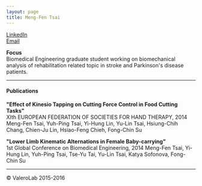```yaml
---
layout: page
title: Meng-Fen Tsai
---
```



[LinkedIn](https:tw.linkedin.com/in/mengfentsai)  
[Email](mailto:p86024174@mail.ncku.edu.tw)

**Focus**  
Biomedical Engineering graduate student working on biomechanical analysis of rehabilitation related topic in stroke and Parkinson's disease patients.

_________


#### Publications

**"Effect of Kinesio Tapping on Cutting Force Control in Food Cutting Tasks"**  
XIth EUROPEAN FEDERATION OF SOCIETIES FOR HAND THERAPY, 2014  
Meng-Fen Tsai, Yuh-Ping Tsai, Yi-Hung Lin, Yu-Lin Tsai, Hsiung-Chih Chang, Chien-Ju Lin, Hsiao-Feng Chieh, Fong-Chin Su 

	
**"Lower Limb Kinematic Alternations in Female Baby-carrying"**  
1st Global Conference on Biomedical Engineering, 2014 
Meng-Fen Tsai, Yi-Hung Lin, Yuh-Ping Tsai, Tse-Yu Tai, Yu-Lin Tsai, Katya Sofonova, Fong-Chin Su

_____________________

© ValeroLab 2015-2016
